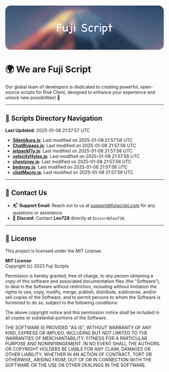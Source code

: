 ![Banner](.github/b.webp)

# 🌍 **We are Fuji Script**

Our global team of developers is dedicated to creating powerful, open-source scripts for Rise Client, designed to enhance your experience and unlock new possibilities! 🌟

---
<!-- SCRIPTS_NAVIGATION_START -->
## 📂 **Scripts Directory Navigation**

**Last Updated**: 2025-01-08 21:57:57 UTC

- **[SilentAura.js](scripts/SilentAura.js)**: Last modified on 2025-01-08 21:57:56 UTC
- **[ChatBypass.js](scripts/ChatBypass.js)**: Last modified on 2025-01-08 21:57:56 UTC
- **[jetpackFly.js](scripts/jetpackFly.js)**: Last modified on 2025-01-08 21:57:56 UTC
- **[velocityHylex.js](scripts/velocityHylex.js)**: Last modified on 2025-01-08 21:57:56 UTC
- **[chestxray.js](scripts/chestxray.js)**: Last modified on 2025-01-08 21:57:56 UTC
- **[bedxray.js](scripts/bedxray.js)**: Last modified on 2025-01-08 21:57:56 UTC
- **[chatMacro.js](scripts/chatMacro.js)**: Last modified on 2025-01-08 21:57:56 UTC

<!-- SCRIPTS_NAVIGATION_END -->

---

## 💬 **Contact Us**  
- 📬 **Support Email**: Reach out to us at [support@fujiscript.com](mailto:support@fujiscript.com) for any questions or assistance.  
- 💬 **Discord**: Contact **Leo728** directly at `Discord@leo728`.

---

## 📜 **License**

This project is licensed under the MIT License.  

**MIT License**  
Copyright (c) 2023 Fuji Scripts  

Permission is hereby granted, free of charge, to any person obtaining a copy of this software and associated documentation files (the "Software"), to deal in the Software without restriction, including without limitation the rights to use, copy, modify, merge, publish, distribute, sublicense, and/or sell copies of the Software, and to permit persons to whom the Software is furnished to do so, subject to the following conditions:  

The above copyright notice and this permission notice shall be included in all copies or substantial portions of the Software.  

THE SOFTWARE IS PROVIDED "AS IS", WITHOUT WARRANTY OF ANY KIND, EXPRESS OR IMPLIED, INCLUDING BUT NOT LIMITED TO THE WARRANTIES OF MERCHANTABILITY, FITNESS FOR A PARTICULAR PURPOSE AND NONINFRINGEMENT. IN NO EVENT SHALL THE AUTHORS OR COPYRIGHT HOLDERS BE LIABLE FOR ANY CLAIM, DAMAGES OR OTHER LIABILITY, WHETHER IN AN ACTION OF CONTRACT, TORT OR OTHERWISE, ARISING FROM, OUT OF OR IN CONNECTION WITH THE SOFTWARE OR THE USE OR OTHER DEALINGS IN THE SOFTWARE.  
